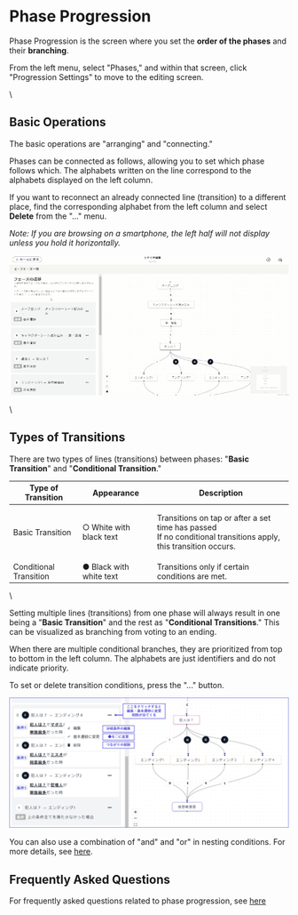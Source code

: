 # Phase Progression

Phase Progression is the screen where you set the **order of the phases** and their **branching**.

From the left menu, select "Phases," and within that screen, click "Progression Settings" to move to the editing screen.

\

## Basic Operations

The basic operations are "arranging" and "connecting."

Phases can be connected as follows, allowing you to set which phase follows which. The alphabets written on the line correspond to the alphabets displayed on the left column.

If you want to reconnect an already connected line (transition) to a different place, find the corresponding alphabet from the left column and select **Delete** from the "..." menu.

_Note: If you are browsing on a smartphone, the left half will not display unless you hold it horizontally._

![](../../images/flow.gif)

\

## Types of Transitions

There are two types of lines (transitions) between phases: "**Basic Transition**" and "**Conditional Transition**."

| Type of Transition     | Appearance              | Description                                                                                                              |
| ---------------------- | ----------------------- | ------------------------------------------------------------------------------------------------------------------------ |
| Basic Transition       | ○ White with black text | <p>Transitions on tap or after a set time has passed<br>If no conditional transitions apply, this transition occurs.</p> |
| Conditional Transition | ● Black with white text | Transitions only if certain conditions are met.                                                                          |

\

Setting multiple lines (transitions) from one phase will always result in one being a "**Basic Transition**" and the rest as "**Conditional Transitions**." This can be visualized as branching from voting to an ending.

When there are multiple conditional branches, they are prioritized from top to bottom in the left column. The alphabets are just identifiers and do not indicate priority.

To set or delete transition conditions, press the "..." button.

![](../../images/flow2.png)

You can also use a combination of "and" and "or" in nesting conditions. For more details, see [here](../condition.md#gurpu).

## Frequently Asked Questions

For frequently asked questions related to phase progression, see [here](../../QandA.md#phases)
